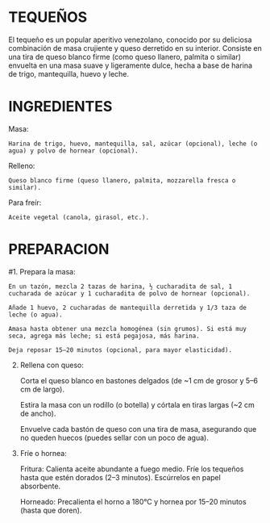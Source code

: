 # TEQUEÑOS
El tequeño es un popular aperitivo venezolano, conocido por su deliciosa combinación de masa crujiente y queso derretido en su interior. Consiste en una tira de queso blanco firme (como queso llanero, palmita o similar) envuelta en una masa suave y ligeramente dulce, hecha a base de harina de trigo, mantequilla, huevo y leche.
# INGREDIENTES
Masa:

    Harina de trigo, huevo, mantequilla, sal, azúcar (opcional), leche (o agua) y polvo de hornear (opcional).

Relleno:

    Queso blanco firme (queso llanero, palmita, mozzarella fresca o similar).

Para freír:

    Aceite vegetal (canola, girasol, etc.).

# PREPARACION
#1. Prepara la masa:

    En un tazón, mezcla 2 tazas de harina, ½ cucharadita de sal, 1 cucharada de azúcar y 1 cucharadita de polvo de hornear (opcional).

    Añade 1 huevo, 2 cucharadas de mantequilla derretida y 1/3 taza de leche (o agua).

    Amasa hasta obtener una mezcla homogénea (sin grumos). Si está muy seca, agrega más leche; si está pegajosa, más harina.

    Deja reposar 15–20 minutos (opcional, para mayor elasticidad).

2. Rellena con queso:

    Corta el queso blanco en bastones delgados (de ~1 cm de grosor y 5–6 cm de largo).

    Estira la masa con un rodillo (o botella) y córtala en tiras largas (~2 cm de ancho).

    Envuelve cada bastón de queso con una tira de masa, asegurando que no queden huecos (puedes sellar con un poco de agua).

3. Fríe o hornea:

    Fritura: Calienta aceite abundante a fuego medio. Fríe los tequeños hasta que estén dorados (2–3 minutos). Escúrrelos en papel absorbente.

    Horneado: Precalienta el horno a 180°C y hornea por 15–20 minutos (hasta que doren).